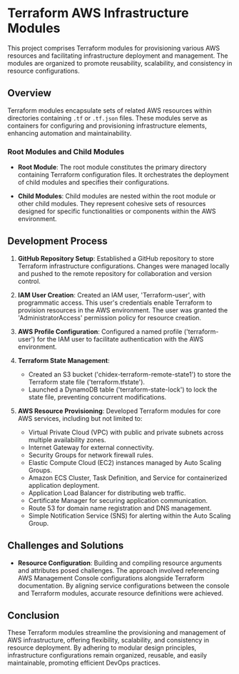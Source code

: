 # Terraform AWS Infrastructure Modules

This project comprises Terraform modules for provisioning various AWS resources and facilitating infrastructure deployment and management. The modules are organized to promote reusability, scalability, and consistency in resource configurations.

## Overview

Terraform modules encapsulate sets of related AWS resources within directories containing `.tf` or `.tf.json` files. These modules serve as containers for configuring and provisioning infrastructure elements, enhancing automation and maintainability.

### Root Modules and Child Modules

- **Root Module**: The root module constitutes the primary directory containing Terraform configuration files. It orchestrates the deployment of child modules and specifies their configurations.
  
- **Child Modules**: Child modules are nested within the root module or other child modules. They represent cohesive sets of resources designed for specific functionalities or components within the AWS environment.

## Development Process

1. **GitHub Repository Setup**: Established a GitHub repository to store Terraform infrastructure configurations. Changes were managed locally and pushed to the remote repository for collaboration and version control.

2. **IAM User Creation**: Created an IAM user, 'Terraform-user', with programmatic access. This user's credentials enable Terraform to provision resources in the AWS environment. The user was granted the 'AdministratorAccess' permission policy for resource creation.

3. **AWS Profile Configuration**: Configured a named profile ('terraform-user') for the IAM user to facilitate authentication with the AWS environment.

4. **Terraform State Management**:
   - Created an S3 bucket ('chidex-terraform-remote-state1') to store the Terraform state file ('terraform.tfstate').
   - Launched a DynamoDB table ('terraform-state-lock') to lock the state file, preventing concurrent modifications.

5. **AWS Resource Provisioning**: Developed Terraform modules for core AWS services, including but not limited to:
   - Virtual Private Cloud (VPC) with public and private subnets across multiple availability zones.
   - Internet Gateway for external connectivity.
   - Security Groups for network firewall rules.
   - Elastic Compute Cloud (EC2) instances managed by Auto Scaling Groups.
   - Amazon ECS Cluster, Task Definition, and Service for containerized application deployment.
   - Application Load Balancer for distributing web traffic.
   - Certificate Manager for securing application communication.
   - Route 53 for domain name registration and DNS management.
   - Simple Notification Service (SNS) for alerting within the Auto Scaling Group.

## Challenges and Solutions

- **Resource Configuration**: Building and compiling resource arguments and attributes posed challenges. The approach involved referencing AWS Management Console configurations alongside Terraform documentation. By aligning service configurations between the console and Terraform modules, accurate resource definitions were achieved.

## Conclusion

These Terraform modules streamline the provisioning and management of AWS infrastructure, offering flexibility, scalability, and consistency in resource deployment. By adhering to modular design principles, infrastructure configurations remain organized, reusable, and easily maintainable, promoting efficient DevOps practices.
